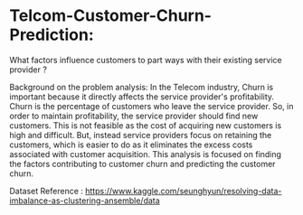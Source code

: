 # Telcom-Customer-Churn-Prediction:

What factors influence customers to part ways with their existing service provider ?

Background on the problem analysis:
In the Telecom industry, Churn is important because it directly affects the service provider's profitability. Churn is the percentage of customers who leave the service provider. So, in order to maintain profitability, the service provider should find new customers. This is not feasible as the cost of acquiring new customers is high and difficult. But, instead service providers focus on retaining the customers, which is easier to do as it eliminates the excess costs associated with customer acquisition. This analysis is focused on finding the factors contributing to customer churn and predicting the customer churn.


Dataset Reference : https://www.kaggle.com/seunghyun/resolving-data-imbalance-as-clustering-ansemble/data
